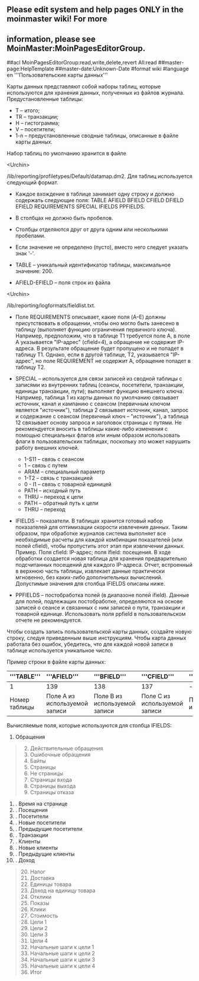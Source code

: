 ## Please edit system and help pages ONLY in the moinmaster wiki! For more
## information, please see MoinMaster:MoinPagesEditorGroup.
##acl MoinPagesEditorGroup:read,write,delete,revert All:read
##master-page:HelpTemplate
##master-date:Unknown-Date
#format wiki
#language en
'''Пользовательские карты данных'''

Карты данных представляют собой наборы таблиц, которые используются для хранения данных, полученных из файлов журнала. Предустановленные таблицы:

  * T – итого;
  * TR – транзакции;
  * H – гистограмма;
  * V – посетители;
  * 1-n – предустановленные сводные таблицы, описанные в файле карты данных.


Набор таблиц по умолчанию хранится в файле 

&lt;Urchin&gt;

/lib/reporting/profiletypes/Default/datamap.dm2.  Для таблиц используется следующий формат.
  * Каждое вхождение в таблице занимает одну строку и должно содержать следующие поля: TABLE AFIELD BFIELD CFIELD DFIELD EFIELD REQUIREMENTS SPECIAL IFIELDS PPFIELDS.
  * В столбцах не должно быть пробелов.
  * Столбцы отделяются друг от друга одним или несколькими пробелами.
  * Если значение не определено (пусто), вместо него следует указать знак '-'.

  * TABLE – уникальный идентификатор таблицы, максимальное значение: 200.
  * AFIELD-EFIELD – поля строк из файла 

&lt;Urchin&gt;

/lib/reporting/logformats/fieldlist.txt.
  * Поле REQUIREMENTS описывает, какие поля (A–E) должны присутствовать в обращении, чтобы оно могло быть занесено в таблицу (выполняет функцию ограничения первичного ключа).
Например, предположим, что в таблице T1 требуется поле A, в поле A указывается "IP-адрес" (cfield=4), а обращение не содержит IP-адреса. В результате обращение будет пропущено и не попадет в таблицу T1. Однако, если в другой таблице, T2, указывается "IP-адрес", но поле REQUIREMENT не содержит A, обращение попадет в таблицу T2.
  * SPECIAL – используется для связи записей из сводной таблицы с записями из внутренних таблиц (сеансы, посетители, транзакции, единицы транзакции, пути); выполняет функцию внешнего ключа. Например, таблица 1 из карты данных по умолчанию связывает источник, канал и кампанию с сеансом (первичным ключом является "источник"), таблица 2 связывает источник, канал, запрос и содержание с сеансом (первичный ключ – "источник"), а таблица 12 связывает основу запроса и заголовок страницы с путями. Не рекомендуется вносить в таблицы какие-либо изменения с помощью специальных флагов или иным образом использовать флаги в пользовательских таблицах, поскольку это может нарушить работу внешних ключей.
    * 1-S11 – связь с сеансом
    * 1 – связь с путем
    * ARAM – специальный параметр
    * 1-T2 – связь с транзакцией
    * 0 - I1 – связь с товарной единицей
    * PATH – исходный путь
    * THRU – переход к цели
    * PATH – обратный путь к цели
    * THRU – переход

  * IFIELDS – показатели. В таблицах хранится готовый набор показателей для оптимизации скорости извлечения данных. Таким образом, при обработке журналов система выполняет все необходимые расчеты для каждой комбинации показателей (или полей cfield), чтобы пропустить этот этап при извлечении данных. Пример. Поля cfield: IP-адрес; поля ifield: посещения. В ходе обработки создается новая таблица для хранения предварительно подсчитанных посещений для каждого IP-адреса. Отчет, встроенный в верхнюю часть таблицы, извлекает данные практически мгновенно, без каких-либо дополнительных вычислений. Допустимые значения для столбца IFIELDS описаны ниже.

  * PPFIELDS – постобработка полей (в диапазоне полей ifield). Данные для полей, подлежащих постобработке, определяются на основе записей о сеансе и связанных с ним записей о пути, транзакции и товарной единице. Использовать поля ppfield в пользовательском отчете не рекомендуется.


Чтобы создать запись пользовательской карты данных, создайте новую строку, следуя приведенным выше инструкциям.  Чтобы карта данных работала без ошибок, убедитесь, что для каждой новой записи в таблице используется уникальное число.

Пример строки в файле карты данных:

|'''TABLE''' | '''AFIELD''' | '''BFIELD''' | '''CFIELD''' | '''DFIELD''' | '''EFIELD''' | '''REQUIREMENTS''' | '''SPECIAL''' | '''IFIELDS''' | '''PPFIELDS'''|
|:-----------|:-------------|:-------------|:-------------|:-------------|:-------------|:-------------------|:--------------|:--------------|:--------------|
|1 | 139 | 138 | 137| -| -| A| S1 |5,11,15,19,24,25,26,27,28,29,30,31 | -|
|Номер таблицы | Поле A из используемой записи | Поле B из используемой записи |Поле C из используемой записи |Поле D не используется | Поле E не используется | Только поле A должно содержать данные | Связь с сеансом 1 | Вычисляемые поля |Полей для постобработки нет|



Вычисляемые поля, которые используются для столбца IFIELDS:
  1. Обращения
> 2. Действительные обращения
> 3. Ошибочные обращения
> 4. Байты
> 5. Страницы
> 6. Не страницы
> 7. Страницы входа
> 8. Страницы выхода
> 9. Страницы отказа
  1. . Время на странице
  1. . Посещения
  1. . Посетители
  1. . Новые посетители
  1. . Предыдущие посетители
  1. . Транзакции
  1. . Клиенты
  1. . Новые клиенты
  1. . Предыдущие клиенты
  1. . Доход
> 20. Налог
> 21. Доставка
> 22. Единицы товара
> 23. Доход на единицу товара
> 24. Отклики
> 25. Показы
> 26. Клики
> 27. Стоимость
> 28. Цели 1
> 29. Цели 2
> 30. Цели 3
> 31. Цели 4
> 32. Начальные шаги к цели 1
> 33. Начальные шаги к цели 2
> 34. Начальные шаги к цели 3
> 35. Начальные шаги к цели 4
> 36. Итог